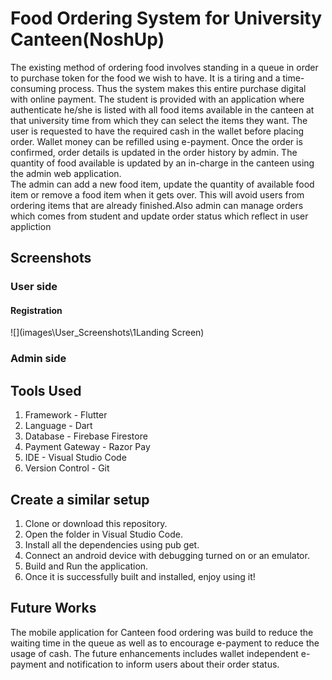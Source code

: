 <h1>Food Ordering System for University Canteen(NoshUp)</h1>
<p>The existing method of ordering food involves standing in a queue in order to purchase token for the food we wish to have. It is a tiring and a time-consuming process. Thus the system makes this entire purchase digital with online payment. The student is provided with an application where authenticate he/she is listed with all food items available in the canteen at that university time from which they can select the items they want. The user is requested to have the required cash in the wallet before placing order. Wallet money can be refilled using e-payment. Once the order is confirmed, order details is updated in the order history by admin. The quantity of food available is updated by an in-charge in the canteen using the admin web application. <br>The admin can add a new food item, update the quantity of available food item or remove a food item when it gets over. This will avoid users from ordering items that are already finished.Also admin can manage orders which comes from student and update order status which reflect in user appliction</p>
<h2>Screenshots</h2>
<h3>User side</h3>
<h4>Registration</h4>
![](images\User_Screenshots\1Landing Screen)


<h3>Admin side</h3>
<h2>Tools Used</h2>
<ol type="1">
<li>Framework - Flutter</li>
<li>Language - Dart</li>
<li>Database - Firebase Firestore</li>
<li>Payment Gateway - Razor Pay</li>
<li>IDE - Visual Studio Code</li>
<li>Version Control - Git</li>
</ol>

<h2>Create a similar setup</h2>
<ol type="1">
<li>Clone or download this repository.</li>
<li>Open the folder in Visual Studio Code.</li>
<li>Install all the dependencies using pub get.</li>
<li>Connect an android device with debugging turned on or an emulator.</li>
<li>Build and Run the application.</li>
<li>Once it is successfully built and installed, enjoy using it!</li>
</ol>
<h2>Future Works</h2>
<p>The mobile application for Canteen food ordering was build to reduce the waiting time in the queue as well as to encourage e-payment to reduce the usage of cash. The future enhancements includes wallet independent e-payment and notification to inform users about their order status.</p>
